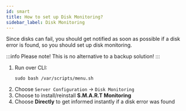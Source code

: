 ```yaml
---
id: smart
title: How to set up Disk Monitoring?
sidebar_label: Disk Monitoring
---
```


Since disks can fail, you should get notified as soon as possible if a disk error is found, so you should set up disk monitoring. 

:::info Please note!
This is no alternative to a backup solution!
:::
1. Run over CLI:
    ```shell
    sudo bash /var/scripts/menu.sh
    ```
1. Choose `Server Configuration` -> `Disk Monitoring`
1. Choose to install/reinstall **S.M.A.R.T Monitoring**
1. Choose **Directly** to get informed instantly if a disk error was found